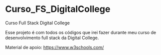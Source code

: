 # Curso_FS_DigitalCollege
Curso Full Stack Digital College

Esse projeto é com todos os códigos que irei fazer durante meu curso de desenvolvimento full stack da Digital College.

Material de apoio: https://www.w3schools.com/